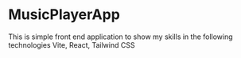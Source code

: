 # MusicPlayerApp
This is simple front end application to show my skills in the following technologies
Vite, React, Tailwind CSS